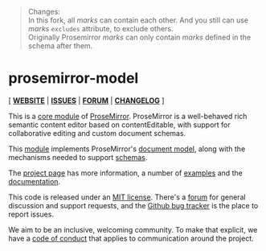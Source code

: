 > Changes:  
> In this fork, all *marks* can contain each other. And you still can use *marks* `excludes` attribute, to exclude others.  
> Originally Prosemirror *marks* can only contain *marks* defined in the schema after them.

# prosemirror-model

[ [**WEBSITE**](https://prosemirror.net) | [**ISSUES**](https://github.com/prosemirror/prosemirror/issues) | [**FORUM**](https://discuss.prosemirror.net) | [**CHANGELOG**](https://github.com/ProseMirror/prosemirror-model/blob/master/CHANGELOG.md) ]

This is a [core module](https://prosemirror.net/docs/ref/#model) of [ProseMirror](https://prosemirror.net).
ProseMirror is a well-behaved rich semantic content editor based on
contentEditable, with support for collaborative editing and custom
document schemas.

This [module](https://prosemirror.net/docs/ref/#model) implements
ProseMirror's [document model](https://prosemirror.net/docs/guide/#doc),
along with the mechanisms needed to support
[schemas](https://prosemirror.net/docs/guide/#schema).

The [project page](https://prosemirror.net) has more information, a
number of [examples](https://prosemirror.net/examples/) and the
[documentation](https://prosemirror.net/docs/).

This code is released under an
[MIT license](https://github.com/prosemirror/prosemirror/tree/master/LICENSE).
There's a [forum](http://discuss.prosemirror.net) for general
discussion and support requests, and the
[Github bug tracker](https://github.com/prosemirror/prosemirror/issues)
is the place to report issues.

We aim to be an inclusive, welcoming community. To make that explicit,
we have a [code of
conduct](http://contributor-covenant.org/version/1/1/0/) that applies
to communication around the project.
